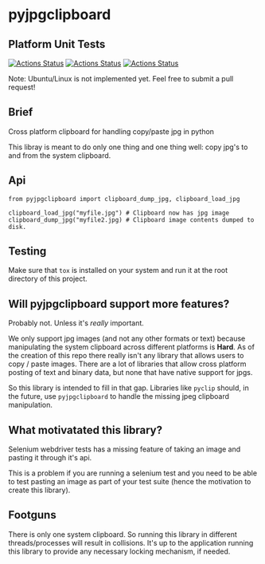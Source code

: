 # pyjpgclipboard

## Platform Unit Tests

[![Actions Status](https://github.com/zackees/pyjpgclipboard/workflows/MacOS_Tests/badge.svg)](https://github.com/zackees/pyjpgclipboard/actions/workflows/test_macos.yml)
[![Actions Status](https://github.com/zackees/pyjpgclipboard/workflows/Win_Tests/badge.svg)](https://github.com/zackees/pyjpgclipboard/actions/workflows/test_win.yml)
[![Actions Status](https://github.com/zackees/pyjpgclipboard/workflows/Ubuntu_Tests/badge.svg)](https://github.com/zackees/pyjpgclipboard/actions/workflows/test_ubuntu.yml)

Note: Ubuntu/Linux is not implemented yet. Feel free to submit a pull request!

## Brief

Cross platform clipboard for handling copy/paste jpg in python

This libray is meant to do only one thing and one thing well: copy jpg's to and from the
system clipboard.

## Api

```
from pyjpgclipboard import clipboard_dump_jpg, clipboard_load_jpg

clipboard_load_jpg("myfile.jpg") # Clipboard now has jpg image
clipboard_dump_jpg("myfile2.jpg) # Clipboard image contents dumped to disk.
```

## Testing

Make sure that `tox` is installed on your system and run it at the root directory of this project.


## Will pyjpgclipboard support more features?

Probably not. Unless it's *really* important.

We only support jpg images (and not any other formats or text) because manipulating the system
clipboard across different platforms is **Hard**. As of the creation of this repo there really
isn't any library that allows users to copy / paste images. There are a lot of libraries that
allow cross platform posting of text and binary data, but none that have native support for jpgs.

So this library is intended to fill in that gap. Libraries like `pyclip` should, in the future,
use `pyjpgclipboard` to handle the missing jpeg clipboard manipulation.

## What motivatated this library?

Selenium webdriver tests has a missing feature of taking an image and pasting it through it's
api. 

This is a problem if you are running a selenium test and you need to be able to test pasting
an image as part of your test suite (hence the motivation to create this library).

## Footguns

There is only one system clipboard. So running this library in different threads/processes will
result in collisions. It's up to the application running this library to provide any necessary
locking mechanism, if needed.